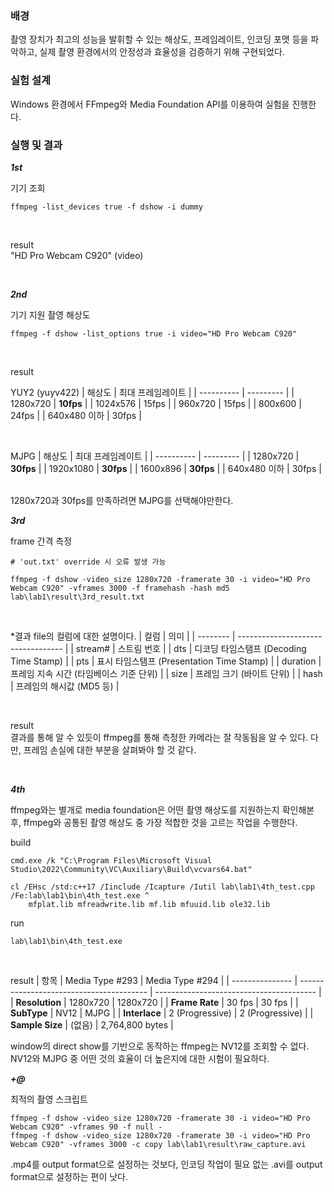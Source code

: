 ﻿### 배경

촬영 장치가 최고의 성능을 발휘할 수 있는 해상도, 프레임레이트, 인코딩 포맷 등을 파악하고, 실제 촬영 환경에서의 안정성과 효율성을 검증하기 위해 구현되었다.

### 실험 설계

Windows 환경에서 FFmpeg와 Media Foundation API를 이용하여 실험을 진행한다.

### 실행 및 결과

***1st***

기기 조회
```
ffmpeg -list_devices true -f dshow -i dummy
```

<br>

result
<br>
"HD Pro Webcam C920" (video)

<br>

***2nd***

기기 지원 촬영 해상도
```
ffmpeg -f dshow -list_options true -i video="HD Pro Webcam C920"
```

<br>

result

YUY2 (yuyv422)
| 해상도        | 최대 프레임레이트 |
| ---------- | --------- |
| 1280x720   | **10fps** |
| 1024x576   | 15fps     |
| 960x720    | 15fps     |
| 800x600    | 24fps     |
| 640x480 이하 | 30fps     |

<br>

MJPG
| 해상도        | 최대 프레임레이트 |
| ---------- | --------- |
| 1280x720   | **30fps** |
| 1920x1080  | **30fps** |
| 1600x896   | **30fps** |
| 640x480 이하 | 30fps     |

<br>
1280x720과 30fps를 만족하려면 MJPG를 선택해야만한다.

<br>

***3rd***

frame 간격 측정
```
# 'out.txt' override 시 오류 발생 가능

ffmpeg -f dshow -video_size 1280x720 -framerate 30 -i video="HD Pro Webcam C920" -vframes 3000 -f framehash -hash md5 lab\lab1\result\3rd_result.txt
```

<br>

*결과 file의 컬럼에 대한 설명이다.
| 컬럼       | 의미                                 |
| -------- | ---------------------------------- |
| stream#  | 스트림 번호                             |
| dts      | 디코딩 타임스탬프 (Decoding Time Stamp)    |
| pts      | 표시 타임스탬프 (Presentation Time Stamp) |
| duration | 프레임 지속 시간 (타임베이스 기준 단위)            |
| size     | 프레임 크기 (바이트 단위)                    |
| hash     | 프레임의 해시값 (MD5 등)                   |

<br>

result
<br>
결과를 통해 알 수 있듯이 ffmpeg를 통해 측정한 카메라는 잘 작동됨을 알 수 있다. 다만, 프레임 손실에 대한 부분을 살펴봐야 할 것 같다.

<br>

***4th***

ffmpeg와는 별개로 media foundation은 어떤 촬영 해상도를 지원하는지 확인해본 후, ffmpeg와 공통된 촬영 해상도 중 가장 적합한 것을 고르는 작업을 수행한다.

build
```
cmd.exe /k "C:\Program Files\Microsoft Visual Studio\2022\Community\VC\Auxiliary\Build\vcvars64.bat"

cl /EHsc /std:c++17 /Iinclude /Icapture /Iutil lab\lab1\4th_test.cpp /Fe:lab\lab1\bin\4th_test.exe ^
    mfplat.lib mfreadwrite.lib mf.lib mfuuid.lib ole32.lib
```

run
```
lab\lab1\bin\4th_test.exe
```

<br>

result
| 항목             | Media Type #293                          | Media Type #294                          |
| --------------- | ---------------------------------------- | ---------------------------------------- |
| **Resolution**  | 1280x720                                 | 1280x720                                 |
| **Frame Rate**  | 30 fps                                   | 30 fps                                   |
| **SubType**     | NV12                                     | MJPG                                     |
| **Interlace**   | 2 (Progressive)                          | 2 (Progressive)                          |
| **Sample Size** | (없음)                                    | 2,764,800 bytes                          |

window의 direct show를 기반으로 동작하는 ffmpeg는 NV12를 조회할 수 없다. NV12와 MJPG 중 어떤 것의 효율이 더 높은지에 대한 시험이 필요하다.


***+@***

최적의 촬영 스크립트

```
ffmpeg -f dshow -video_size 1280x720 -framerate 30 -i video="HD Pro Webcam C920" -vframes 90 -f null -
ffmpeg -f dshow -video_size 1280x720 -framerate 30 -i video="HD Pro Webcam C920" -vframes 3000 -c copy lab\lab1\result\raw_capture.avi
```

.mp4를 output format으로 설정하는 것보다, 인코딩 작업이 필요 없는 .avi를 output format으로 설정하는 편이 낫다.